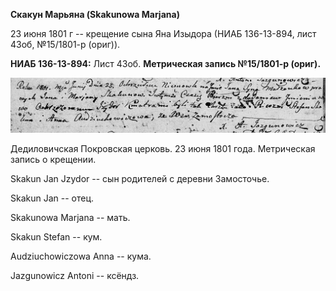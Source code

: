 **Скакун Марьяна (Skakunowa Marjana)**

23 июня 1801 г -- крещение сына Яна Изыдора (НИАБ 136-13-894, лист 43об,
№15/1801-р (ориг)).

**НИАБ 136-13-894:** Лист 43об. **Метрическая запись №15/1801-р
(ориг).**

![](./media/674dfa0a766d9546d226a1a84bdccd0d5bf82b6d.png)

Дедиловичская Покровская церковь. 23 июня 1801 года. Метрическая запись
о крещении.

Skakun Jan Jzydor -- сын родителей с деревни Замосточье.

Skakun Jan -- отец.

Skakunowa Marjana -- мать.

Skakun Stefan -- кум.

Audziuchowiczowa Anna -- кума.

Jazgunowicz Antoni -- ксёндз.
